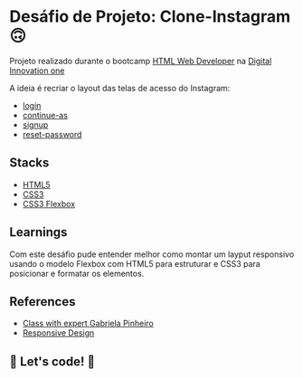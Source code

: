 # Desáfio de Projeto: Clone-Instagram 🙃

Projeto realizado durante o bootcamp [HTML Web Developer](developer) na [Digital Innovation one](https://web.dio.me)

A ideia é recriar o layout das telas de acesso do Instagram:

- [login](https://heviane.github.io/clone-instagram)
- [continue-as](https://heviane.github.io/clone-instagram/continue-as.html)
- [signup](https://heviane.github.io/clone-instagram/signup.html)
- [reset-password](https://heviane.github.io/clone-instagram/reset-password.html)

## Stacks

- [HTML5](https://www.w3schools.com/html)
- [CSS3](https://www.w3schools.com/css)
- [CSS3 Flexbox](https://www.w3schools.com/css/css3_flexbox.asp)

## Learnings

Com este desáfio pude entender melhor como montar um layput responsivo usando o modelo Flexbox com HTML5 para estruturar e CSS3 para posicionar e formatar os elementos.

## References

- [Class with expert Gabriela Pinheiro](https://github.com/SpruceGabriela/instagram-dio)
- [Responsive Design](https://developer.mozilla.org/en-US/docs/Learn/CSS/CSS_layout/Responsive_Design)

## 🚀 Let's code! 🚀
